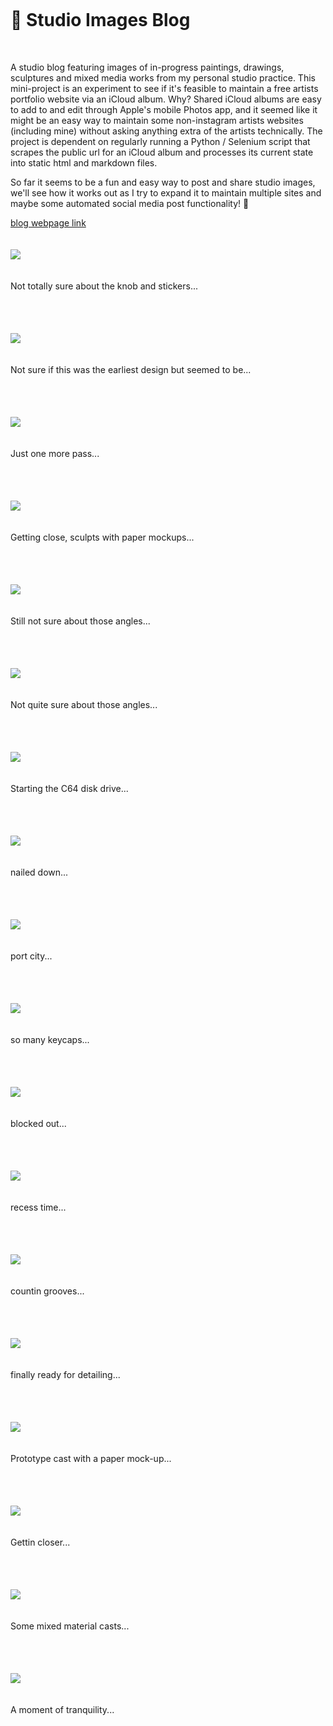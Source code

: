 <br>
<h1 style="margin-top: 20px; margin-bottom: 50px" >🌱 Studio Images Blog</h1>
<p> A studio blog featuring images of in-progress paintings, drawings, sculptures and mixed media works from my personal studio practice. This mini-project is an experiment to see if it's feasible to maintain a free artists portfolio website via an iCloud album. Why? Shared iCloud albums are easy to add to and edit through Apple's mobile Photos app, and it seemed like it might be an easy way to maintain some non-instagram artists websites (including mine) without asking anything extra of the artists technically. The project is dependent on regularly running a Python / Selenium script that scrapes the public url for an iCloud album and processes its current state into static html and markdown files.</p>
<p>So far it seems to be a fun and easy way to post and share studio images, we'll see how it works out as I try to expand it to maintain multiple sites and maybe some automated social media post functionality! 🤞</p>

[blog webpage link](http://tombetthauser.github.io/studio_blog)
<br>
<br>
<br>
<img style="max-width: 500px; margin-bottom: 20px" src="https://raw.githubusercontent.com/tombetthauser/studio_blog/master/images/Not totally sure about the knob and stickers....png">
<p style="margin-bottom: 50px">Not totally sure about the knob and stickers...</p><br>
<img style="max-width: 500px; margin-bottom: 20px" src="https://raw.githubusercontent.com/tombetthauser/studio_blog/master/images/Not sure if this was the earliest design but seemed to be....png">
<p style="margin-bottom: 50px">Not sure if this was the earliest design but seemed to be...</p><br>
<img style="max-width: 500px; margin-bottom: 20px" src="https://raw.githubusercontent.com/tombetthauser/studio_blog/master/images/Just one more pass....png">
<p style="margin-bottom: 50px">Just one more pass...</p><br>
<img style="max-width: 500px; margin-bottom: 20px" src="https://raw.githubusercontent.com/tombetthauser/studio_blog/master/images/Getting close, sculpts with paper mockups....png">
<p style="margin-bottom: 50px">Getting close, sculpts with paper mockups...</p><br>
<img style="max-width: 500px; margin-bottom: 20px" src="https://raw.githubusercontent.com/tombetthauser/studio_blog/master/images/Still not sure about those angles....png">
<p style="margin-bottom: 50px">Still not sure about those angles...</p><br>
<img style="max-width: 500px; margin-bottom: 20px" src="https://raw.githubusercontent.com/tombetthauser/studio_blog/master/images/Not quite sure about those angles....png">
<p style="margin-bottom: 50px">Not quite sure about those angles...</p><br>
<img style="max-width: 500px; margin-bottom: 20px" src="https://raw.githubusercontent.com/tombetthauser/studio_blog/master/images/Starting the C64 disk drive....png">
<p style="margin-bottom: 50px">Starting the C64 disk drive...</p><br>
<img style="max-width: 500px; margin-bottom: 20px" src="https://raw.githubusercontent.com/tombetthauser/studio_blog/master/images/nailed down....png">
<p style="margin-bottom: 50px">nailed down...</p><br>
<img style="max-width: 500px; margin-bottom: 20px" src="https://raw.githubusercontent.com/tombetthauser/studio_blog/master/images/port city....png">
<p style="margin-bottom: 50px">port city...</p><br>
<img style="max-width: 500px; margin-bottom: 20px" src="https://raw.githubusercontent.com/tombetthauser/studio_blog/master/images/so many keycaps....png">
<p style="margin-bottom: 50px">so many keycaps...</p><br>
<img style="max-width: 500px; margin-bottom: 20px" src="https://raw.githubusercontent.com/tombetthauser/studio_blog/master/images/blocked out....png">
<p style="margin-bottom: 50px">blocked out...</p><br>
<img style="max-width: 500px; margin-bottom: 20px" src="https://raw.githubusercontent.com/tombetthauser/studio_blog/master/images/recess time....png">
<p style="margin-bottom: 50px">recess time...</p><br>
<img style="max-width: 500px; margin-bottom: 20px" src="https://raw.githubusercontent.com/tombetthauser/studio_blog/master/images/countin grooves....png">
<p style="margin-bottom: 50px">countin grooves...</p><br>
<img style="max-width: 500px; margin-bottom: 20px" src="https://raw.githubusercontent.com/tombetthauser/studio_blog/master/images/finally ready for detailing....png">
<p style="margin-bottom: 50px">finally ready for detailing...</p><br>
<img style="max-width: 500px; margin-bottom: 20px" src="https://raw.githubusercontent.com/tombetthauser/studio_blog/master/images/Prototype cast with a paper mock-up....png">
<p style="margin-bottom: 50px">Prototype cast with a paper mock-up...</p><br>
<img style="max-width: 500px; margin-bottom: 20px" src="https://raw.githubusercontent.com/tombetthauser/studio_blog/master/images/Gettin closer....png">
<p style="margin-bottom: 50px">Gettin closer...</p><br>
<img style="max-width: 500px; margin-bottom: 20px" src="https://raw.githubusercontent.com/tombetthauser/studio_blog/master/images/Some mixed material casts....png">
<p style="margin-bottom: 50px">Some mixed material casts...</p><br>
<img style="max-width: 500px; margin-bottom: 20px" src="https://raw.githubusercontent.com/tombetthauser/studio_blog/master/images/A moment of tranquility....png">
<p style="margin-bottom: 50px">A moment of tranquility...</p><br>